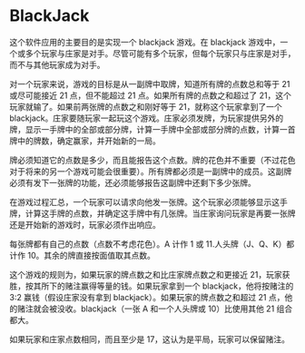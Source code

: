 # BlackJack

这个软件应用的主要目的是实现一个 blackjack 游戏。在 blackjack 游戏中，一个或多个玩家与庄家是对手。尽管可能有多个玩家，但每个玩家只与庄家是对手，而不与其他玩家成为对手。

对一个玩家来说，游戏的目标是从一副牌中取牌，知道所有牌的点数总和等于 21 或尽可能接近 21 点，但不能超过 21 点。如果所有牌的点数之和超过了 21，这个玩家就输了。如果前两张牌的点数之和刚好等于 21，就称这个玩家拿到了一个 blackjack。庄家要随玩家一起玩这个游戏。庄家必须发牌，为玩家提供另外的牌，显示一手牌中的全部或部分牌，计算一手牌中全部或部分牌的点数，计算一首牌中的牌数，确定赢家，并开始新的一局。

牌必须知道它的点数是多少，而且能报告这个点数。牌的花色并不重要（不过花色对于将来的另一个游戏可能会很重要）。所有牌都必须是一副牌中的成员。这副牌必须有发下一张牌的功能，还必须能够报告这副牌中还剩下多少张牌。

在游戏过程汇总，一个玩家可以请求向他发一张牌。这个玩家必须能够显示这手牌，计算这手牌的点数，并确定这手牌中有几张牌。当庄家询问玩家是再要一张牌还是开始新的游戏时，玩家必须作出响应。

每张牌都有自己的点数（点数不考虑花色）。A 计作 1 或 11.人头牌（J、Q、K）都计作 10。其余的牌直接按面值取其点数。

这个游戏的规则为，如果玩家的牌点数之和比庄家牌点数之和更接近 21，玩家获胜，按其所下的赌注赢得等量的钱。如果玩家拿到一个 blackjack，他将按赌注的 3:2 赢钱（假设庄家没有拿到 blackjack）。如果玩家的牌点数之和超过 21 点，他的赌注就会被没收。blackjack（一张 A 和一个人头牌或 10）比使用其他 21 组合都大。

如果玩家和庄家点数相同，而且至少是 17，这认为是平局，玩家可以保留赌注。
